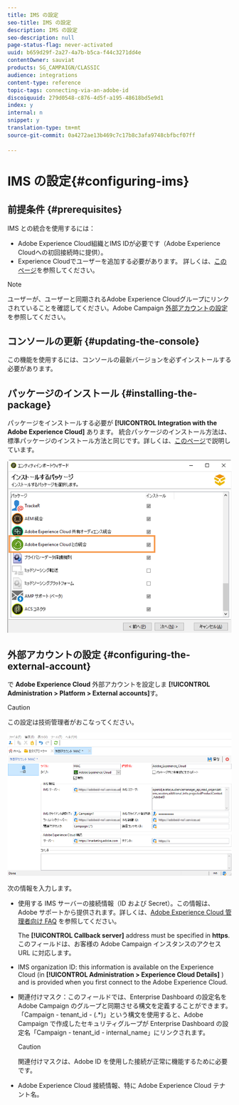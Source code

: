```yaml
---
title: IMS の設定
seo-title: IMS の設定
description: IMS の設定
seo-description: null
page-status-flag: never-activated
uuid: b659d29f-2a27-4a7b-b5ca-f44c3271dd4e
contentOwner: sauviat
products: SG_CAMPAIGN/CLASSIC
audience: integrations
content-type: reference
topic-tags: connecting-via-an-adobe-id
discoiquuid: 279d0548-c876-4d5f-a195-48618bd5e9d1
index: y
internal: n
snippet: y
translation-type: tm+mt
source-git-commit: 0a4272ae13b469c7c17b8c3afa9748cbfbcf07ff

---
```



# IMS の設定{#configuring-ims}

## 前提条件 {#prerequisites}

IMS との統合を使用するには：

* Adobe Experience Cloud組織とIMS IDが必要です（Adobe Experience Cloudへの初回接続時に提供）。
* Experience Cloudでユーザーを追加する必要があります。 詳しくは、[このページ](https://docs.adobe.com/content/help/en/core-services/interface/manage-users-and-products/admin-getting-started.html)を参照してください。

>[!NOTE]
>
>ユーザーが、ユーザーと同期されるAdobe Experience Cloudグループにリンクされていることを確認してください。Adobe Campaign [外部アカウントの設定](#configuring-the-external-account)を参照してください。

## コンソールの更新 {#updating-the-console}

この機能を使用するには、コンソールの最新バージョンを必ずインストールする必要があります。

## パッケージのインストール {#installing-the-package}

パッケージをインストールする必要が **[!UICONTROL Integration with the Adobe Experience Cloud]** あります。 統合パッケージのインストール方法は、標準パッケージのインストール方法と同じです。詳しくは、[このページ](../../installation/using/installing-campaign-standard-packages.md)で説明しています。

![](assets/ims_6.png)

## 外部アカウントの設定 {#configuring-the-external-account}

で **Adobe Experience Cloud** 外部アカウントを設定しま **[!UICONTROL Administration > Platform > External accounts]**&#x200B;す。

>[!CAUTION]
>
>この設定は技術管理者がおこなってください。

![](assets/ims_5.png)

次の情報を入力します。

* 使用する IMS サーバーの接続情報（ID および Secret）。この情報は、Adobe サポートから提供されます。詳しくは、[Adobe Experience Cloud 管理者向け FAQ](https://docs.adobe.com/content/help/en/core-services/interface/manage-users-and-products/faq.html) を参照してください。

   The **[!UICONTROL Callback server]** address must be specified in **https**. このフィールドは、お客様の Adobe Campaign インスタンスのアクセス URL に対応します。

* IMS organization ID: this information is available on the Experience Cloud (in **[!UICONTROL Administration > Experience Cloud Details]** ) and is provided when you first connect to the Adobe Experience Cloud.
* 関連付けマスク：このフィールドでは、Enterprise Dashboard の設定名を Adobe Campaign のグループと同期させる構文を定義することができます。「Campaign - tenant_id - (.*)」という構文を使用すると、Adobe Campaign で作成したセキュリティグループが Enterprise Dashboard の設定名「Campaign - tenant_id - internal_name」にリンクされます。

   >[!CAUTION]
   >
   >関連付けマスクは、Adobe ID を使用した接続が正常に機能するために必要です。

* Adobe Experience Cloud 接続情報、特に Adobe Experience Cloud テナント名。

